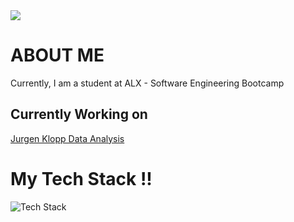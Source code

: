 <img align="center" src="https://www.codewars.com/users/Jillo86/badges/small" />


# ABOUT ME
Currently, I am a student at ALX - Software Engineering Bootcamp

## Currently Working on
<a href ="https://github.com/Jamal-Jillo/jurgen_klopp_data_analysis.git">Jurgen Klopp Data Analysis</a>
# My Tech Stack !!
<img src="https://skillicons.dev/icons?i=c,html,css,git&perline=5" alt="Tech Stack" /> 
